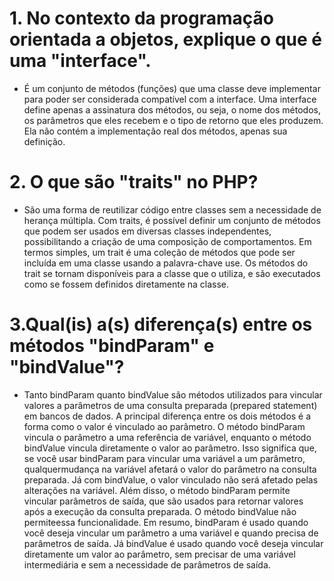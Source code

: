 # 1. No contexto da programação orientada a objetos, explique o que é uma "interface".
- É um conjunto de métodos (funções) que uma classe deve implementar para poder ser considerada compatível com a interface. Uma interface define apenas a assinatura dos métodos, ou seja, o nome dos métodos, os parâmetros que eles recebem e o tipo de retorno que eles produzem. Ela não contém a implementação real dos métodos, apenas sua definição.

# 2. O que são "traits" no PHP?
- São uma forma de reutilizar código entre classes sem a necessidade de herança múltipla. Com traits, é possível definir um conjunto de métodos que podem ser usados em diversas classes independentes, possibilitando a criação de uma composição de comportamentos. Em termos simples, um trait é uma coleção de métodos que pode ser incluída em uma classe usando a palavra-chave use. Os métodos do trait se tornam disponíveis para a classe que o utiliza, e são executados como se fossem definidos diretamente na classe.

# 3.Qual(is) a(s) diferença(s) entre os métodos "bindParam" e "bindValue"?
- Tanto bindParam quanto bindValue são métodos utilizados para vincular valores a parâmetros de uma consulta preparada (prepared statement) em bancos de dados. A principal diferença entre os dois métodos é a forma como o valor é vinculado ao parâmetro. O método bindParam vincula o parâmetro a uma referência de variável, enquanto o método bindValue vincula diretamente o valor ao parâmetro. Isso significa que, se você usar bindParam para vincular uma variável a um parâmetro, qualquermudança na variável afetará o valor do parâmetro na consulta preparada. Já com bindValue, o valor vinculado não será afetado pelas alterações na variável. Além disso, o método bindParam permite vincular parâmetros de saída, que são usados para retornar valores após a execução da consulta preparada. O método bindValue não permiteessa funcionalidade. Em resumo, bindParam é usado quando você deseja vincular um parâmetro a uma variável e quando precisa de parâmetros de saída. Já bindValue é usado quando você deseja vincular diretamente um valor ao parâmetro, sem precisar de uma variável intermediária e sem a necessidade de parâmetros de saída.
